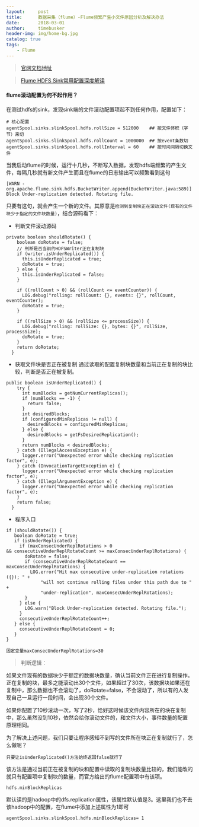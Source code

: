 ```yaml
---
layout:     post
title:      数据采集（flume）-Flume频繁产生小文件原因分析及解决办法
date:       2018-03-01
author:     timebusker
header-img: img/home-bg.jpg
catalog: true
tags:
    - Flume
---  
```


> [官网文档地址](http://flume.apache.org/releases/content/1.9.0/FlumeUserGuide.html#)

> [Flume HDFS Sink常用配置深度解读](https://www.jianshu.com/p/4f43780c82e9)

#### flume滚动配置为何不起作用？
在测试hdfs的sink，发现sink端的文件滚动配置项起不到任何作用，配置如下：

```
# 核心配置
agentSpool.sinks.slinkSpool.hdfs.rollSize = 512000    ## 按文件体积（字节）来切   
agentSpool.sinks.slinkSpool.hdfs.rollCount = 1000000  ## 按event条数切
agentSpool.sinks.slinkSpool.hdfs.rollInterval = 60    ## 按时间间隔切换文件
```

当我启动flume的时候，运行十几秒，不断写入数据，发现hdfs端频繁的产生文件，每隔几秒就有新文件产生而且在flume的日志输出可以频繁看到这句

```
[WARN - org.apache.flume.sink.hdfs.BucketWriter.append(BucketWriter.java:589)] Block Under-replication detected. Rotating file.
```

只要有这句，就会产生一个新的文件。其原意是`检测到复制块正在滚动文件(现有的文件块少于指定的文件块数量)`，结合源码看下：

- 判断文件滚动源码

```
private boolean shouldRotate() {  
    boolean doRotate = false;  
    // 判断是否当前的HDFSWriter正在复制块
    if (writer.isUnderReplicated()) {  
      this.isUnderReplicated = true;  
      doRotate = true;  
    } else {  
      this.isUnderReplicated = false;  
    }  
   
    if ((rollCount > 0) && (rollCount <= eventCounter)) {  
      LOG.debug("rolling: rollCount: {}, events: {}", rollCount, eventCounter);  
      doRotate = true;  
    }  
   
    if ((rollSize > 0) && (rollSize <= processSize)) {  
      LOG.debug("rolling: rollSize: {}, bytes: {}", rollSize, processSize);  
      doRotate = true;  
    }  
    return doRotate;  
  }
```

- 获取文件块是否正在被复制
通过读取的配置复制块数量和当前正在复制的块比较，判断是否正在被复制。

```
public boolean isUnderReplicated() {  
    try {  
      int numBlocks = getNumCurrentReplicas();  
      if (numBlocks == -1) {  
        return false;  
      }  
      int desiredBlocks;  
      if (configuredMinReplicas != null) {  
        desiredBlocks = configuredMinReplicas;  
      } else {  
        desiredBlocks = getFsDesiredReplication();  
      }  
      return numBlocks < desiredBlocks;  
    } catch (IllegalAccessException e) {  
      logger.error("Unexpected error while checking replication factor", e);  
    } catch (InvocationTargetException e) {  
      logger.error("Unexpected error while checking replication factor", e);  
    } catch (IllegalArgumentException e) {  
      logger.error("Unexpected error while checking replication factor", e);  
    }  
    return false;  
  }
```

- 程序入口

```
if (shouldRotate()) {  
   boolean doRotate = true;  
   if (isUnderReplicated) {  
     if (maxConsecUnderReplRotations > 0 && consecutiveUnderReplRotateCount >= maxConsecUnderReplRotations) {  
       doRotate = false;  
       if (consecutiveUnderReplRotateCount == maxConsecUnderReplRotations) {  
         LOG.error("Hit max consecutive under-replication rotations ({}); " +  
             "will not continue rolling files under this path due to " +  
             "under-replication", maxConsecUnderReplRotations);  
       }  
     } else {  
       LOG.warn("Block Under-replication detected. Rotating file.");  
     }  
     consecutiveUnderReplRotateCount++;  
   } else {
     consecutiveUnderReplRotateCount = 0;  
   }
}
```

`固定变量maxConsecUnderReplRotations=30`

> 判断逻辑：

如果文件现有的数据块少于额定的数据块数量，确认当前文件正在进行复制操作。
正在复制的块，最多之能滚动出30个文件，如果超过了30次，该数据块如果还在复制中，那么数据也不会滚动了，doRotate=false，不会滚动了，所以有的人发现自己一旦运行一段时间，会出现30个文件。

如果你配置了10秒滚动一次，写了2秒，恰好这时候该文件内容所在的块在复制中，那么虽然没到10秒，依然会给你滚动文件的，和文件大小，事件数量的配置原理相同。

为了解决上述问题，我们只要让程序感知不到写的文件所在块正在复制就行了，怎么做呢？

`只要让isUnderReplicated()方法始终返回false就行了`

该方法是通过当前正在被复制的块和配置中读取的复制块数量比较的，我们能改的就只有配置项中复制块的数量，而官方给出的flume配置项中有该项。

`hdfs.minBlockReplicas`

默认读的是hadoop中的dfs.replication属性，该属性默认值是3。这里我们也不去该hadoop中的配置，在flume中添加上述属性为1即可

`agentSpool.sinks.slinkSpool.hdfs.minBlockReplicas= 1`